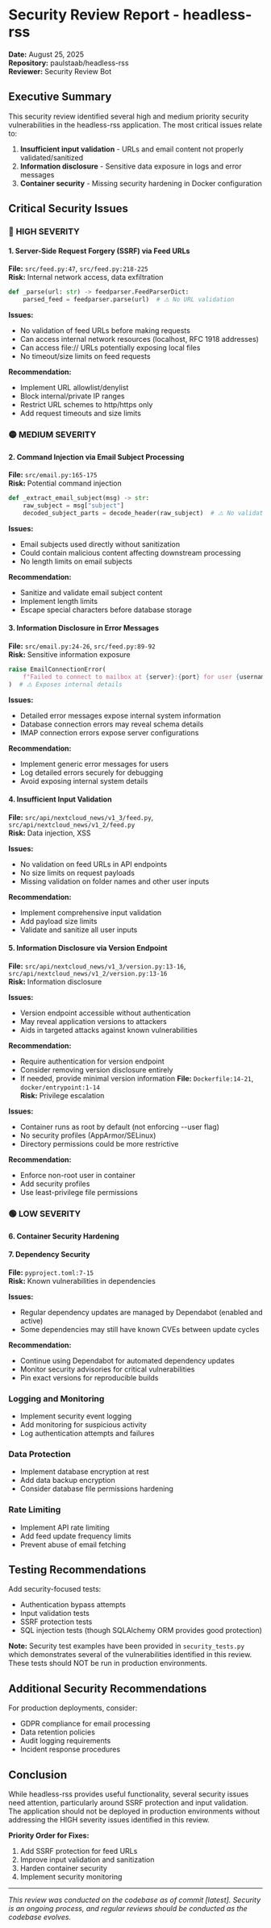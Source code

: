 # Security Review Report - headless-rss

**Date:** August 25, 2025  
**Repository:** paulstaab/headless-rss  
**Reviewer:** Security Review Bot  

## Executive Summary

This security review identified several high and medium priority security vulnerabilities in the headless-rss application. The most critical issues relate to:

1. **Insufficient input validation** - URLs and email content not properly validated/sanitized
2. **Information disclosure** - Sensitive data exposure in logs and error messages
3. **Container security** - Missing security hardening in Docker configuration

## Critical Security Issues

### 🔴 **HIGH SEVERITY**

#### 1. Server-Side Request Forgery (SSRF) via Feed URLs
**File:** `src/feed.py:47`, `src/feed.py:218-225`  
**Risk:** Internal network access, data exfiltration

```python
def _parse(url: str) -> feedparser.FeedParserDict:
    parsed_feed = feedparser.parse(url)  # ⚠️ No URL validation
```

**Issues:**
- No validation of feed URLs before making requests
- Can access internal network resources (localhost, RFC 1918 addresses)
- Can access file:// URLs potentially exposing local files
- No timeout/size limits on feed requests

**Recommendation:**
- Implement URL allowlist/denylist
- Block internal/private IP ranges
- Restrict URL schemes to http/https only
- Add request timeouts and size limits

### 🟡 **MEDIUM SEVERITY**

#### 2. Command Injection via Email Subject Processing
**File:** `src/email.py:165-175`  
**Risk:** Potential command injection

```python
def _extract_email_subject(msg) -> str:
    raw_subject = msg["subject"]
    decoded_subject_parts = decode_header(raw_subject)  # ⚠️ No validation
```

**Issues:**
- Email subjects used directly without sanitization
- Could contain malicious content affecting downstream processing
- No length limits on email subjects

**Recommendation:**
- Sanitize and validate email subject content
- Implement length limits
- Escape special characters before database storage

#### 3. Information Disclosure in Error Messages
**File:** `src/email.py:24-26`, `src/feed.py:89-92`  
**Risk:** Sensitive information exposure

```python
raise EmailConnectionError(
    f"Failed to connect to mailbox at {server}:{port} for user {username}: {e}"
)  # ⚠️ Exposes internal details
```

**Issues:**
- Detailed error messages expose internal system information
- Database connection errors may reveal schema details
- IMAP connection errors expose server configurations

**Recommendation:**
- Implement generic error messages for users
- Log detailed errors securely for debugging
- Avoid exposing internal system details

#### 4. Insufficient Input Validation
**File:** `src/api/nextcloud_news/v1_3/feed.py`, `src/api/nextcloud_news/v1_2/feed.py`  
**Risk:** Data injection, XSS

**Issues:**
- No validation on feed URLs in API endpoints
- No size limits on request payloads
- Missing validation on folder names and other user inputs

**Recommendation:**
- Implement comprehensive input validation
- Add payload size limits
- Validate and sanitize all user inputs

#### 5. Information Disclosure via Version Endpoint
**File:** `src/api/nextcloud_news/v1_3/version.py:13-16`, `src/api/nextcloud_news/v1_2/version.py:13-16`  
**Risk:** Information disclosure

**Issues:**
- Version endpoint accessible without authentication
- May reveal application versions to attackers
- Aids in targeted attacks against known vulnerabilities

**Recommendation:**
- Require authentication for version endpoint
- Consider removing version disclosure entirely
- If needed, provide minimal version information
**File:** `Dockerfile:14-21`, `docker/entrypoint:1-14`  
**Risk:** Privilege escalation

**Issues:**
- Container runs as root by default (not enforcing --user flag)
- No security profiles (AppArmor/SELinux)
- Directory permissions could be more restrictive

**Recommendation:**
- Enforce non-root user in container
- Add security profiles
- Use least-privilege file permissions

### 🟢 **LOW SEVERITY**

#### 6. Container Security Hardening
#### 7. Dependency Security
**File:** `pyproject.toml:7-15`  
**Risk:** Known vulnerabilities in dependencies

**Issues:**
- Regular dependency updates are managed by Dependabot (enabled and active)
- Some dependencies may still have known CVEs between update cycles

**Recommendation:**
- Continue using Dependabot for automated dependency updates
- Monitor security advisories for critical vulnerabilities
- Pin exact versions for reproducible builds

### Logging and Monitoring
- Implement security event logging
- Add monitoring for suspicious activity
- Log authentication attempts and failures

### Data Protection
- Implement database encryption at rest
- Add data backup encryption
- Consider database file permissions hardening

### Rate Limiting
- Implement API rate limiting
- Add feed update frequency limits
- Prevent abuse of email fetching

## Testing Recommendations

Add security-focused tests:
- Authentication bypass attempts
- Input validation tests
- SSRF protection tests
- SQL injection tests (though SQLAlchemy ORM provides good protection)

**Note:** Security test examples have been provided in `security_tests.py` which demonstrates several of the vulnerabilities identified in this review. These tests should NOT be run in production environments.

## Additional Security Recommendations

For production deployments, consider:
- GDPR compliance for email processing
- Data retention policies
- Audit logging requirements
- Incident response procedures

## Conclusion

While headless-rss provides useful functionality, several security issues need attention, particularly around SSRF protection and input validation. The application should not be deployed in production environments without addressing the HIGH severity issues identified in this review.

**Priority Order for Fixes:**
1. Add SSRF protection for feed URLs
2. Improve input validation and sanitization
3. Harden container security
4. Implement security monitoring

---

*This review was conducted on the codebase as of commit [latest]. Security is an ongoing process, and regular reviews should be conducted as the codebase evolves.*